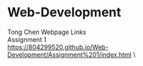 # Web-Development
Tong Chen
Webpage Links \
Assignment 1 \
https://804299520.github.io/Web-Development/Assignment%201/index.html \
